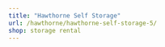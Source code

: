 ```yaml
---
title: "Hawthorne Self Storage"
url: /hawthorne/hawthorne-self-storage-5/
shop: storage rental
---
```

